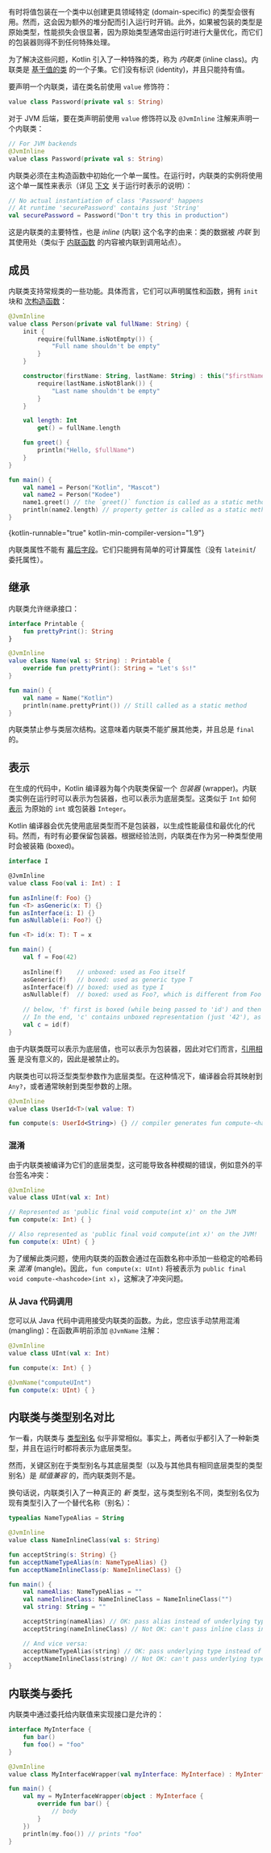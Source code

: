[//]: # (title: 内联值类)

有时将值包装在一个类中以创建更具领域特定 (domain-specific) 的类型会很有用。然而，这会因为额外的堆分配而引入运行时开销。此外，如果被包装的类型是原始类型，性能损失会很显著，因为原始类型通常由运行时进行大量优化，而它们的包装器则得不到任何特殊处理。

为了解决这些问题，Kotlin 引入了一种特殊的类，称为 _内联类_ (inline class)。内联类是 [基于值的类](https://github.com/Kotlin/KEEP/blob/master/notes/value-classes.md) 的一个子集。它们没有标识 (identity)，并且只能持有值。

要声明一个内联类，请在类名前使用 `value` 修饰符：

```kotlin
value class Password(private val s: String)
```

对于 JVM 后端，要在类声明前使用 `value` 修饰符以及 `@JvmInline` 注解来声明一个内联类：

```kotlin
// For JVM backends
@JvmInline
value class Password(private val s: String)
```

内联类必须在主构造函数中初始化一个单一属性。在运行时，内联类的实例将使用这个单一属性来表示（详见 [下文](#representation) 关于运行时表示的说明）：

```kotlin
// No actual instantiation of class 'Password' happens
// At runtime 'securePassword' contains just 'String'
val securePassword = Password("Don't try this in production") 
```

这是内联类的主要特性，也是 *inline* (内联) 这个名字的由来：类的数据被 *内联* 到其使用处（类似于 [内联函数](inline-functions.md) 的内容被内联到调用站点）。

## 成员

内联类支持常规类的一些功能。具体而言，它们可以声明属性和函数，拥有 `init` 块和 [次构造函数](classes.md#secondary-constructors)：

```kotlin
@JvmInline
value class Person(private val fullName: String) {
    init {
        require(fullName.isNotEmpty()) {
            "Full name shouldn't be empty"
        }
    }

    constructor(firstName: String, lastName: String) : this("$firstName $lastName") {
        require(lastName.isNotBlank()) {
            "Last name shouldn't be empty"
        }
    }

    val length: Int
        get() = fullName.length

    fun greet() {
        println("Hello, $fullName")
    }
}

fun main() {
    val name1 = Person("Kotlin", "Mascot")
    val name2 = Person("Kodee")
    name1.greet() // the `greet()` function is called as a static method
    println(name2.length) // property getter is called as a static method
}
```
{kotlin-runnable="true" kotlin-min-compiler-version="1.9"}

内联类属性不能有 [幕后字段](properties.md#backing-fields)。它们只能拥有简单的可计算属性（没有 `lateinit`/委托属性）。

## 继承

内联类允许继承接口：

```kotlin
interface Printable {
    fun prettyPrint(): String
}

@JvmInline
value class Name(val s: String) : Printable {
    override fun prettyPrint(): String = "Let's $s!"
}

fun main() {
    val name = Name("Kotlin")
    println(name.prettyPrint()) // Still called as a static method
}
```

内联类禁止参与类层次结构。这意味着内联类不能扩展其他类，并且总是 `final` 的。

## 表示

在生成的代码中，Kotlin 编译器为每个内联类保留一个 *包装器* (wrapper)。内联类实例在运行时可以表示为包装器，也可以表示为底层类型。这类似于 `Int` 如何 [表示](numbers.md#boxing-and-caching-numbers-on-the-java-virtual-machine) 为原始的 `int` 或包装器 `Integer`。

Kotlin 编译器会优先使用底层类型而不是包装器，以生成性能最佳和最优化的代码。然而，有时有必要保留包装器。根据经验法则，内联类在作为另一种类型使用时会被装箱 (boxed)。

```kotlin
interface I

@JvmInline
value class Foo(val i: Int) : I

fun asInline(f: Foo) {}
fun <T> asGeneric(x: T) {}
fun asInterface(i: I) {}
fun asNullable(i: Foo?) {}

fun <T> id(x: T): T = x

fun main() {
    val f = Foo(42) 
    
    asInline(f)    // unboxed: used as Foo itself
    asGeneric(f)   // boxed: used as generic type T
    asInterface(f) // boxed: used as type I
    asNullable(f)  // boxed: used as Foo?, which is different from Foo
    
    // below, 'f' first is boxed (while being passed to 'id') and then unboxed (when returned from 'id') 
    // In the end, 'c' contains unboxed representation (just '42'), as 'f' 
    val c = id(f)  
}
```

由于内联类既可以表示为底层值，也可以表示为包装器，因此对它们而言，[引用相等](equality.md#referential-equality) 是没有意义的，因此是被禁止的。

内联类也可以将泛型类型参数作为底层类型。在这种情况下，编译器会将其映射到 `Any?`，或者通常映射到类型参数的上限。

```kotlin
@JvmInline
value class UserId<T>(val value: T)

fun compute(s: UserId<String>) {} // compiler generates fun compute-<hashcode>(s: Any?)
```

### 混淆

由于内联类被编译为它们的底层类型，这可能导致各种模糊的错误，例如意外的平台签名冲突：

```kotlin
@JvmInline
value class UInt(val x: Int)

// Represented as 'public final void compute(int x)' on the JVM
fun compute(x: Int) { }

// Also represented as 'public final void compute(int x)' on the JVM!
fun compute(x: UInt) { }
```

为了缓解此类问题，使用内联类的函数会通过在函数名称中添加一些稳定的哈希码来 _混淆_ (mangle)。因此，`fun compute(x: UInt)` 将被表示为 `public final void compute-<hashcode>(int x)`，这解决了冲突问题。

### 从 Java 代码调用

您可以从 Java 代码中调用接受内联类的函数。为此，您应该手动禁用混淆 (mangling)：在函数声明前添加 `@JvmName` 注解：

```kotlin
@JvmInline
value class UInt(val x: Int)

fun compute(x: Int) { }

@JvmName("computeUInt")
fun compute(x: UInt) { }
```

## 内联类与类型别名对比

乍一看，内联类与 [类型别名](type-aliases.md) 似乎非常相似。事实上，两者似乎都引入了一种新类型，并且在运行时都将表示为底层类型。

然而，关键区别在于类型别名与其底层类型（以及与其他具有相同底层类型的类型别名）是 *赋值兼容* 的，而内联类则不是。

换句话说，内联类引入了一种真正的 _新_ 类型，这与类型别名不同，类型别名仅为现有类型引入了一个替代名称（别名）：

```kotlin
typealias NameTypeAlias = String

@JvmInline
value class NameInlineClass(val s: String)

fun acceptString(s: String) {}
fun acceptNameTypeAlias(n: NameTypeAlias) {}
fun acceptNameInlineClass(p: NameInlineClass) {}

fun main() {
    val nameAlias: NameTypeAlias = ""
    val nameInlineClass: NameInlineClass = NameInlineClass("")
    val string: String = ""

    acceptString(nameAlias) // OK: pass alias instead of underlying type
    acceptString(nameInlineClass) // Not OK: can't pass inline class instead of underlying type

    // And vice versa:
    acceptNameTypeAlias(string) // OK: pass underlying type instead of alias
    acceptNameInlineClass(string) // Not OK: can't pass underlying type instead of inline class
}
```

## 内联类与委托

内联类中通过委托给内联值来实现接口是允许的：

```kotlin
interface MyInterface {
    fun bar()
    fun foo() = "foo"
}

@JvmInline
value class MyInterfaceWrapper(val myInterface: MyInterface) : MyInterface by myInterface

fun main() {
    val my = MyInterfaceWrapper(object : MyInterface {
        override fun bar() {
            // body
        }
    })
    println(my.foo()) // prints "foo"
}
```